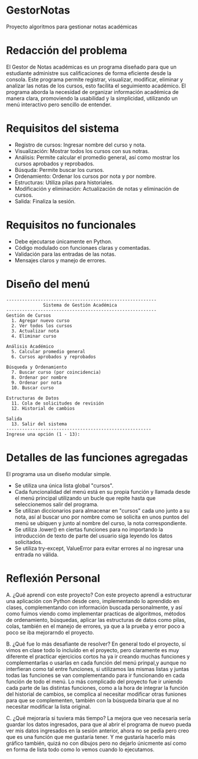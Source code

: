 # GestorNotas
Proyecto algoritmos para gestionar notas académicas

# Redacción del problema
El Gestor de Notas académicas es un programa diseñado para que un estudiante administre sus calificaciones de forma eficiente desde la consola. Este programa permite registrar, visualizar, modificar, eliminar y analizar las notas de los cursos, esto facilita el seguimiento académico. El programa aborda la necesidad de organizar información académica de manera clara, promoviendo la usabilidad y la simplicidad, utilizando un menú interactivo pero sencillo de entender.

# Requisitos del sistema
- Registro de cursos: Ingresar nombre del curso y nota.
- Visualización: Mostrar todos los cursos con sus notras.
- Análisis: Permite calcular el promedio general, así como mostrar los cursos aprobados y reprobados.
- Búsquda: Permite buscar los cursos.
- Ordenamiento: Ordenar los cursos por nota y por nombre.
- Estructuras: Utiliza pilas para historiales.
- Modificación y eliminación: Actualización de notas y eliminación de cursos.
- Salida: Finaliza la sesión.

# Requisitos no funcionales
- Debe ejecutarse únicamente en Python.
- Código modulado con funcionaes claras y comentadas.
- Validación para las entradas de las notas.
- Mensajes claros y manejo de errores.

# Diseño del menú
```text
---------------------------------------------------------
              Sistema de Gestión Académica 
---------------------------------------------------------
Gestión de Cursos
  1. Agregar nuevo curso
  2. Ver todos los cursos
  3. Actualizar nota
  4. Eliminar curso
     
Análisis Académico
  5. Calcular promedio general
  6. Cursos aprobados y reprobados
  
Búsqueda y Ordenamiento
  7. Buscar curso (por coincidencia)
  8. Ordenar por nombre
  9. Ordenar por nota
  10. Buscar curso
  
Estructuras de Datos
  11. Cola de solicitudes de revisión
  12. Historial de cambios
  
Salida
  13. Salir del sistema
-------------------------------------------------------
Ingrese una opción (1 - 13):
```
# Detalles de las funciones agregadas
El programa usa un diseño modular simple.
- Se utiliza una única lista global "cursos".
- Cada funcionalidad del menú está en su propia función y llamada desde el menú principal utilizando un bucle que repite hasta que seleccionemos salir del programa.
- Se utilizan diccionarios para almacenar en "cursos" cada uno junto a su nota, así al buscar uno por nombre como se solicita en unos puntos del menú se ubiquen y junto al nombre del curso, la nota correspondiente.
- Se utiliza .lower() en ciertas funciones para no importando la introducción de texto de parte del usuario siga leyendo los datos solicitados.
- Se utiliza try-except, ValueError para evitar errores al no ingresar una entrada no válida.

# Reflexión Personal
A. ¿Qué aprendí con este proyecto?
  Con este proyecto aprendí a estructurar una aplicación con Python desde cero, implementando lo aprendido en clases, complementando con información buscada personalmente, y así como fuimos viendo como implementar practicas de algoritmos, métodos de ordenamiento, búsquedas, aplicar las estructuras de datos como pilas, colas, también en el manejo de errores, ya que a la prueba y error poco a poco se iba mejorarndo el proyecto.

B. ¿Qué fue lo más desafiante de resolver?
  En general todo el proyecto, sí vimos en clase todo lo incluído en el proyecto, pero claramente es muy diferente el practicar ejercicios cortos ha ya ir creando muchas funciones y complementarlas o usarlas en cada función del menú prinpal,y aunque no interfieran como tal entre funciones, si utilizamos las mismas listas y juntas todas las funciones se van complementando para ir funcionando en cada función de todo el menú. 
  Lo más complicado del proyecto fue ir uniendo cada parte de las distintas funciones, como a la hora de integrar la función del historial de cambios, se complica al necesitar modificar otras funiones para que se complementen, también con la búsqueda binaria que al no necesitar modificar la lista original.

C. ¿Qué mejoraría si tuviera más tiempo?
  La mejora que veo necesaria sería guardar los datos ingresados, para que al abrir el programa de nuevo pueda ver mis datos ingresados en la sesión anterior, ahora no se pedía pero creo que es una función que me gustaría tener.
  Y me gustaría hacerlo más gráfico también, quizá no con dibujos pero no dejarlo únicmente así como en forma de lista todo como lo vemos cuando lo ejecutamos.